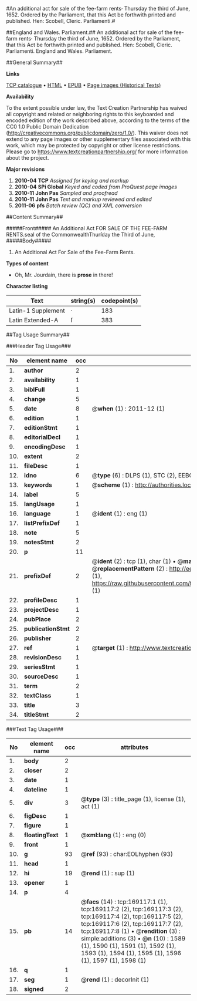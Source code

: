 #An additional act for sale of the fee-farm rents· Thursday the third of June, 1652. Ordered by the Parliament, that this Act be forthwith printed and published. Hen: Scobell, Cleric. Parliamenti.#

##England and Wales. Parliament.##
An additional act for sale of the fee-farm rents· Thursday the third of June, 1652. Ordered by the Parliament, that this Act be forthwith printed and published. Hen: Scobell, Cleric. Parliamenti.
England and Wales. Parliament.

##General Summary##

**Links**

[TCP catalogue](http://www.ota.ox.ac.uk/tcp/)  • 
[HTML](http://tei.it.ox.ac.uk/tcp/Texts-HTML/free/A74/A74443.html)  • 
[EPUB](http://tei.it.ox.ac.uk/tcp/Texts-EPUB/free/A74/A74443.epub) • 
[Page images (Historical Texts)](https://historicaltexts.jisc.ac.uk/eebo-99868224e)

**Availability**

To the extent possible under law, the Text Creation Partnership has waived all copyright and related or neighboring rights to this keyboarded and encoded edition of the work described above, according to the terms of the CC0 1.0 Public Domain Dedication (http://creativecommons.org/publicdomain/zero/1.0/). This waiver does not extend to any page images or other supplementary files associated with this work, which may be protected by copyright or other license restrictions. Please go to https://www.textcreationpartnership.org/ for more information about the project.

**Major revisions**

1. __2010-04__ __TCP__ *Assigned for keying and markup*
1. __2010-04__ __SPi Global__ *Keyed and coded from ProQuest page images*
1. __2010-11__ __John Pas__ *Sampled and proofread*
1. __2010-11__ __John Pas__ *Text and markup reviewed and edited*
1. __2011-06__ __pfs__ *Batch review (QC) and XML conversion*

##Content Summary##

#####Front#####
An Additional Act FOR SALE OF THE FEE-FARM RENTS.seal of the CommonwealthThurſday the Third of June,
#####Body#####

1. An Additional Act For Sale of the Fee-Farm Rents.

**Types of content**

  * Oh, Mr. Jourdain, there is **prose** in there!

**Character listing**


|Text|string(s)|codepoint(s)|
|---|---|---|
|Latin-1 Supplement|·|183|
|Latin Extended-A|ſ|383|

##Tag Usage Summary##

###Header Tag Usage###

|No|element name|occ|attributes|
|---|---|---|---|
|1.|__author__|2||
|2.|__availability__|1||
|3.|__biblFull__|1||
|4.|__change__|5||
|5.|__date__|8| @__when__ (1) : 2011-12 (1)|
|6.|__edition__|1||
|7.|__editionStmt__|1||
|8.|__editorialDecl__|1||
|9.|__encodingDesc__|1||
|10.|__extent__|2||
|11.|__fileDesc__|1||
|12.|__idno__|6| @__type__ (6) : DLPS (1), STC (2), EEBO-CITATION (1), PROQUEST (1), VID (1)|
|13.|__keywords__|1| @__scheme__ (1) : http://authorities.loc.gov/ (1)|
|14.|__label__|5||
|15.|__langUsage__|1||
|16.|__language__|1| @__ident__ (1) : eng (1)|
|17.|__listPrefixDef__|1||
|18.|__note__|5||
|19.|__notesStmt__|2||
|20.|__p__|11||
|21.|__prefixDef__|2| @__ident__ (2) : tcp (1), char (1)  •  @__matchPattern__ (2) : ([0-9\-]+):([0-9IVX]+) (1), (.+) (1)  •  @__replacementPattern__ (2) : http://eebo.chadwyck.com/downloadtiff?vid=$1&page=$2 (1), https://raw.githubusercontent.com/textcreationpartnership/Texts/master/tcpchars.xml#$1 (1)|
|22.|__profileDesc__|1||
|23.|__projectDesc__|1||
|24.|__pubPlace__|2||
|25.|__publicationStmt__|2||
|26.|__publisher__|2||
|27.|__ref__|1| @__target__ (1) : http://www.textcreationpartnership.org/docs/. (1)|
|28.|__revisionDesc__|1||
|29.|__seriesStmt__|1||
|30.|__sourceDesc__|1||
|31.|__term__|2||
|32.|__textClass__|1||
|33.|__title__|3||
|34.|__titleStmt__|2||


###Text Tag Usage###

|No|element name|occ|attributes|
|---|---|---|---|
|1.|__body__|2||
|2.|__closer__|2||
|3.|__date__|1||
|4.|__dateline__|1||
|5.|__div__|3| @__type__ (3) : title_page (1), license (1), act (1)|
|6.|__figDesc__|1||
|7.|__figure__|1||
|8.|__floatingText__|1| @__xml:lang__ (1) : eng (0)|
|9.|__front__|1||
|10.|__g__|93| @__ref__ (93) : char:EOLhyphen (93)|
|11.|__head__|1||
|12.|__hi__|19| @__rend__ (1) : sup (1)|
|13.|__opener__|1||
|14.|__p__|4||
|15.|__pb__|14| @__facs__ (14) : tcp:169117:1 (1), tcp:169117:2 (2), tcp:169117:3 (2), tcp:169117:4 (2), tcp:169117:5 (2), tcp:169117:6 (2), tcp:169117:7 (2), tcp:169117:8 (1)  •  @__rendition__ (3) : simple:additions (3)  •  @__n__ (10) : 1589 (1), 1590 (1), 1591 (1), 1592 (1), 1593 (1), 1594 (1), 1595 (1), 1596 (1), 1597 (1), 1598 (1)|
|16.|__q__|1||
|17.|__seg__|1| @__rend__ (1) : decorInit (1)|
|18.|__signed__|2||
